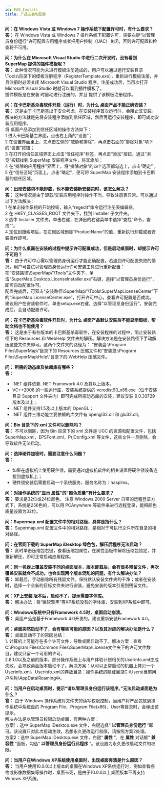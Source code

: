 ```yaml
---
id: FAQ_Install
title: 产品安装和配置
---
```

  
**问：在 Windows Vista 或 Windows 7 操作系统下配置许可时，有什么要求？**   
**答：**   在 Windows Vista 或 Windows 7 操作系统下配置许可，需要右键“以管理员身份运行”许可配置应用程序或者把用户控制（UAC）关闭，否则许可配置和检查将不可用。   

**问：为什么在 Microsoft Visual Studio 中进行二次开发时，没有看到 SuperMap 提供的插件模板呢？**   
**答：** 此种情况可能为未进行模板注册造成的，用户可以通过运行安装目录\Tools\目录下的模板注册程序（RegisterTemplate.exe），重新进行模板注册，并且注册时必须关闭 Microsoft Visual Studio 程序，注册成功后，当再次打开 Microsoft Visual Studio 时就可以看到插件模板了。  
插件模板是在安装  时自动进行注册的，并且  提供了该模板注册程序。   

**问：在卡巴斯基杀毒软件开启（运行）时，为什么 桌面产品不能正确安装？**  
**答：** 
这是由于卡巴斯基出于安全考虑，在安装程序首次运行时，会阻止其安装。解决的方法就是先将安装程序添加到信任区域，然后再运行安装程序，即可成功安装应用程序。  
将  桌面产品添加到信任区域的操作方法如下：  
1 进入卡巴斯基主界面，点击右上角的“设置”；  
2 在设置界面里上，先点击左侧的“威胁和排除”，再点击右面的“排除对象”项下的“设置”按钮；  
3 在打开的信任区域界面上点击“信任程序”标签，再点击“添加”按钮，通过“浏览”按钮找到 SuperMap 安装程序文件，将其添加；  
4 在“排除的应用程序”界面上，将“排除对象”的四个选项都勾选上，点击“确定”；  
5 在“信任区域”页面上，点击“确定”，便可将 SuperMap 安装程序添加到卡巴斯基的信任区域。  
  
**问：出现安装包不能卸载，也不能安装新安装包时，该怎么解决？**  
**答：**   这种情况是由于卸载/安装应用程序时操作不当，导致注册表异常。可以通过以下方法解决：  
1 在单击操作系统的开始按钮，输入“regedit”命令运行注册表编辑器。  
2 在 HKEY_CLASSES_ROOT 文件夹下，找到 Installer 子文件夹。  
3 选中 Installer 文件夹，单击右键，在弹出的右键菜单中选择“查找”命令，查找“”。  
4 定位到搜索项后，在右侧区域删除“ProductName”的值，重新执行卸载或者安装操作即可。  
  
**问：为什么桌面在安装的过程中提示许可配置成功，但是启动桌面时，却提示许可不可用？**  
**答：**   由于许可中心需以管理员身份运行才能正确配置，若遇到许可配置失败的情况，用户可尝试以管理员身份运行许可安装工具进行重新配置：  
在“安装路径\SuperMap\”\Tools”文件夹下，单击“SuperMap.Desktop.LicenseInstaller.exe”右键，选择“以管理员身份运行”，即可自动配置许可。  
配置完成后，可双击“安装路径\SuperMap\”\Tools\SuperMapLicenseCenter”下的“SuperMap.LicenseCenter.exe”，打开许可中心，查看许可配置是否成功。  
建议用户在安装软件时，单击setup.exe右键，选择“以管理员身份运行”，安装完成后，会自动配置许可。  
  
**问：在卡巴斯基杀毒软件开启时，为什么 桌面产品默认安装后不能显示图标，帮助文档也不能使用？**  
**答：**   这是由于有些版本的卡巴斯基杀毒软件，在安装程序的过程中，阻止安装路径下的 Resources 和 WebHelp
文件夹的解压。解决方法是在安装路径下手动解压这些文件夹即可。这两个文件夹的路径为： “安装盘:\Program Files\SuperMap\\”目录下的
Resources 压缩文件和“安装盘:\Program Files\SuperMap\\Help\”目录下的 WebHelp 压缩文件。    

**问： 所需的动态库及依赖库有哪些？**  
**答：** 

  * .NET 组件依赖 .NET Framework 4.0 及其以上版本。 
  * VC++2008 的一些运行库，安装系统提供的 vcredist90_x86.exe（位于安装目录 Support 文件夹内）即可完成所需动态库的安装，建议安装 9.0.30729 版本及以上；
  * .NET 组件支持1.5及以上版本的 OpenGL；
  * .NET 组件三维功能主要依赖的库文件有 opengl32.dll 和 glu32.dll。

  
**问：Bin 目录下的 xml 文件可以删除吗？**  
**答：**   不可以删除，因为 Bin 目录下的 xml 文件是 UGC 的资源和配置文件，包括
SuperMap.xml，EPSFont.xml，PrjConfig.xml 等文件，这些文件一旦删除，会导致软件无法启动。    

**问：选择硬件加密时，需要注意什么问题？**  
**答：** 

  * 如果在虚拟机上使用硬件锁，需要通过虚拟机软件的相关设置将硬件锁设备连接到虚拟机上；
  * 硬件锁安装后需要启动一个系统服务，服务名称为：hasplms。

  
**问：对操作系统的"显示 属性"的"颜色质量"有什么要求？**  
**答：**   要求是32位或24位颜色。 注意 Windows 2000 Server 自带的远程登录方式下，系统是256色的，可以用 PCAnywhere 等软件来进行远程登录，能把颜色质量设置为32位。  

**问：Supermap.xml 配置文件中的相对路径，具体是指什么？**  
**答：**   Supermap.xml 配置文件中的相对路径，是相对于可执行文件所在目录的相对路径。    

**问：在官网下载的 SuperMap iDesktop 绿色包，解压后程序无法启动？**  
**答：**   此时单击压缩包右键，查看压缩包属性，在属性面板中解除压缩包锁定，并重新解压，即可正常启动应用程序。  

**问：同一机器上覆盖安装不同的桌面版本，版本卸载后，会有很多残留文件，再次覆盖安装就会不成功，也会出现两个版本混乱的问题，有什么解决办法？**  
**答：**   卸载后，手动删除所有残留文件，保持默认安装文件夹的干净；或者在安装时，选择一个全新的目标文件夹进行安装，避免安装的版本引用到残留文件。    

**问：XP上安装 版本后，启动不了，提示需要字体库。**  
**答：**   解决办法：将“微软雅黑”等XP系统没有的字体库，安装到XP系统中即可。  

**问：Windows系统中只有Framework 4.5时，桌面启动崩溃。**  
**答：**   桌面产品是基于Framework 4.0开发的，建议重新安装Framework 4.0。    

**问：桌面突然启动不了，会有哪些可能的原因？以及其对应的解决办法是什么？**  
**答：**   桌面启动不了的原因总结：  
1\. 计算机上可能存在多个许可文件，导致桌面启动不了。解决方案：查看C:\Program Files\Common
Files\SuperMap\License文件夹下的许可文件数目，建议只留一个可用的许可。  
2\.8.1.0以及之前的版本，部分操作系统上与用户体验计划相关的Userinfo.xml生成失败，会导致桌面版本启动不了。解决方案：从可以正常启动的机器上拷贝一个Userinfo.xml。Userinfo.xml的存放目录：操作系统的隐藏目录C:\Users\当前用户名称\AppData\Roaming中。    

**问：当用户在启动桌面时，提示“请以管理员身份运行该程序。”无法启动桌面是为什么？**  
**答：**   由于 Windows 操作系统对文件夹的读写权限控制，当用户将产品包放到操作系统中系统盘的 Program File、Program File(x86)、User等目录时，会弹出该提示。  
解决办法是以管理员权限启动桌面，有两种方案：  
方案1：选中 SuperMap iDesktop.exe 文件，右键选择“ **以管理员身份运行**
”即可。该设置只对此次启动生效，若想永久更改运行权限，请按照方案2处理。  
方案2：选中 SuperMap iDesktop.exe 文件，右键“ **属性** ”，在 **属性** 对话框“ **兼容性** ”面板，勾选“
**以管理员身份运行此程序** ”。该设置为永久更改启动文件的权限。   

**问：当用户在Windows XP系统使用桌面时，出现桌面奔溃是什么原因？**  
**答：**   当用户使用10.0.0以上版本的桌面在Windows
XP系统运行时，例如查看栅格或影像数据集等操作时，桌面卡死，是由于10.0.0以上桌面版本不再支持Winows XP系统。  
  
